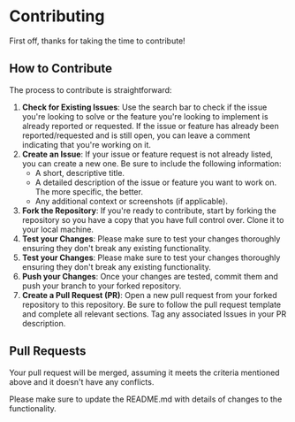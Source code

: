 # Contributing

First off, thanks for taking the time to contribute!

## How to Contribute

The process to contribute is straightforward:

1. **Check for Existing Issues**: Use the search bar to check if the issue you're looking to solve or the feature you're looking to implement is already reported or requested. If the issue or feature has already been reported/requested and is still open, you can leave a comment indicating that you're working on it.
2. **Create an Issue**: If your issue or feature request is not already listed, you can create a new one. Be sure to include the following information:
   - A short, descriptive title.
   - A detailed description of the issue or feature you want to work on. The more specific, the better.
   - Any additional context or screenshots (if applicable).
3. **Fork the Repository**: If you're ready to contribute, start by forking the repository so you have a copy that you have full control over. Clone it to your local machine.
4. **Test your Changes**: Please make sure to test your changes thoroughly ensuring they don't break any existing functionality.
5. **Test your Changes**: Please make sure to test your changes thoroughly ensuring they don't break any existing functionality.
6. **Push your Changes**: Once your changes are tested, commit them and push your branch to your forked repository.
7. **Create a Pull Request (PR)**: Open a new pull request from your forked repository to this repository. Be sure to follow the pull request template and complete all relevant sections. Tag any associated Issues in your PR description.


## Pull Requests
Your pull request will be merged, assuming it meets the criteria mentioned above and it doesn't have any conflicts.

Please make sure to update the README.md with details of changes to the functionality.